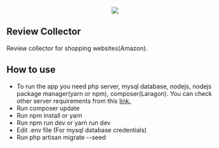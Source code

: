 <p align="center"><img src="app.jpeg"></p>

## Review Collector

Review collector for shopping websites(Amazon).


## How to use

- To run the app you need php server, mysql database, nodejs, nodejs package manager(yarn or npm), composer(Laragon). You can check other server requirements from this <a href="https://laravel.com/docs/8.x#server-requirements">link.</a>
- Run composer update
- Run npm install or yarn
- Run npm run dev or yarn run dev
- Edit .env file (For mysql database credentials)
- Run php artisan migrate --seed

